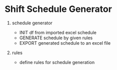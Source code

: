 # Shift Schedule Generator


1. schedule generator
    - INIT df from imported excel schedule
    - GENERATE schedule by given rules
    - EXPORT generated schedule to an excel file


2. rules
    - define rules for schedule generation

